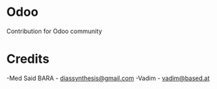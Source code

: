 # Odoo
Contribution for Odoo community

# Credits 

-Med Said BARA - diassynthesis@gmail.com 
-Vadim - vadim@based.at
